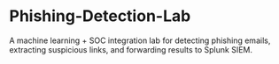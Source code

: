 # Phishing-Detection-Lab
A machine learning + SOC integration lab for detecting phishing emails, extracting suspicious links, and forwarding results to Splunk SIEM.
